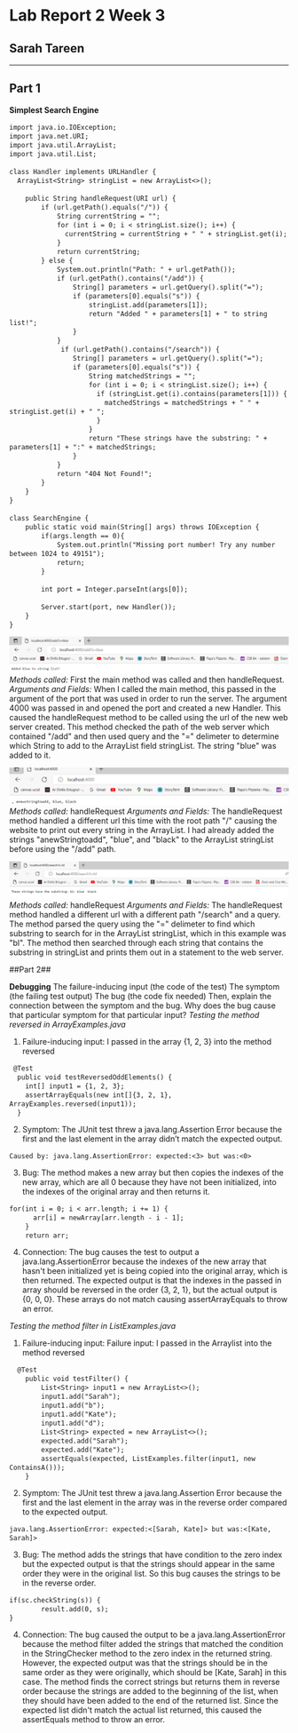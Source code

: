 # Lab Report 2 Week 3
## Sarah Tareen
---

## Part 1
**Simplest Search Engine**
```
import java.io.IOException;
import java.net.URI;
import java.util.ArrayList;
import java.util.List;

class Handler implements URLHandler {
  ArrayList<String> stringList = new ArrayList<>();

    public String handleRequest(URI url) {
        if (url.getPath().equals("/")) {
            String currentString = "";
            for (int i = 0; i < stringList.size(); i++) {
              currentString = currentString + " " + stringList.get(i);
            }
            return currentString;
        } else {
            System.out.println("Path: " + url.getPath());
            if (url.getPath().contains("/add")) {
                String[] parameters = url.getQuery().split("=");
                if (parameters[0].equals("s")) {
                    stringList.add(parameters[1]);
                    return "Added " + parameters[1] + " to string list!";
                }
            }
             if (url.getPath().contains("/search")) {
                String[] parameters = url.getQuery().split("=");
                if (parameters[0].equals("s")) {
                    String matchedStrings = "";
                    for (int i = 0; i < stringList.size(); i++) {
                      if (stringList.get(i).contains(parameters[1])) {
                        matchedStrings = matchedStrings + " " + stringList.get(i) + " ";
                      }
                    }
                    return "These strings have the substring: " + parameters[1] + ":" + matchedStrings;
                }
            }
            return "404 Not Found!";
        }
    }
}

class SearchEngine {
    public static void main(String[] args) throws IOException {
        if(args.length == 0){
            System.out.println("Missing port number! Try any number between 1024 to 49151");
            return;
        }

        int port = Integer.parseInt(args[0]);

        Server.start(port, new Handler());
    }
}

```

![Image](addedbluestring.png)
*Methods called:* First the main method was called and then handleRequest.
*Arguments and Fields:* When I called the main method, this passed in the argument of the port that was used in order to run the server. The argument 4000 was passed in and opened the port and created a new Handler. This caused the handleRequest method to be called using the url of the new web server created. This method checked the path of the web server which contained "/add" and then used query and the "=" delimeter to determine which String to add to the ArrayList field stringList. The string "blue" was added to it. 

![Image](printedstringlist.png)
*Methods called:* handleRequest
*Arguments and Fields:* The handleRequest method handled a different url this time with the root path "/" causing the website to print out every string in the ArrayList. I had already added the strings "anewStringtoadd", "blue", and "black" to the ArrayList stringList before using the "/add" path. 

![Image](searchforblstrings.png)
*Methods called:* handleRequest
*Arguments and Fields:* The handleRequest method handled a different url with a different path "/search" and a query. The method parsed the query using the "=" delimeter to find which substring to search for in the ArrayList stringList, which in this example was "bl". The method then searched through each string that contains the substring in stringList and prints them out in a statement to the web server. 

##Part 2##

**Debugging**
The failure-inducing input (the code of the test)
The symptom (the failing test output)
The bug (the code fix needed)
Then, explain the connection between the symptom and the bug. Why does the bug cause that particular symptom for that particular input?
*Testing the method reversed in ArrayExamples.java*
1. Failure-inducing input: I passed in the array {1, 2, 3} into the method reversed
```
 @Test
  public void testReversedOddElements() {
    int[] input1 = {1, 2, 3};
    assertArrayEquals(new int[]{3, 2, 1}, ArrayExamples.reversed(input1));
  }
```
2. Symptom: The JUnit test threw a java.lang.Assertion Error because the first and the last element in the array didn’t match the expected output.
```
Caused by: java.lang.AssertionError: expected:<3> but was:<0>
```

3. Bug: The method makes a new array but then copies the indexes of the new array, which are all 0 because they have not been initialized, into the indexes of the original array and then returns it. 
```
for(int i = 0; i < arr.length; i += 1) {
      arr[i] = newArray[arr.length - i - 1];
    }
    return arr;
```
4. Connection: The bug causes the test to output a java.lang.AssertionError because the indexes of the new array that hasn't been initialized yet is being copied into the original array, which is then returned. The expected output is that the indexes in the passed in array should be reversed in the order {3, 2, 1}, but the actual output is {0, 0, 0}. These arrays do not match causing assertArrayEquals to throw an error. 

*Testing the method filter in ListExamples.java*
1. Failure-inducing input: Failure input: I passed in the Arraylist<String> into the method reversed
```
  @Test
    public void testFilter() {
        List<String> input1 = new ArrayList<>();
        input1.add("Sarah");
        input1.add("b");
        input1.add("Kate");
        input1.add("d");
        List<String> expected = new ArrayList<>();
        expected.add("Sarah");
        expected.add("Kate");
        assertEquals(expected, ListExamples.filter(input1, new ContainsA()));
    }
```

2. Symptom: The JUnit test threw a java.lang.Assertion Error because the first and the last element in the array was in the reverse order compared to the expected output.
```
java.lang.AssertionError: expected:<[Sarah, Kate]> but was:<[Kate, Sarah]>
```

3. Bug: The method adds the strings that have condition to the zero index but the expected output is that the strings should appear in the same order they were in the original list. So this bug causes the strings to be in the reverse order.
``` 
if(sc.checkString(s)) {
        result.add(0, s);
}
```
4. Connection: The bug caused the output to be a java.lang.AssertionError because the method filter added the strings that matched the condition in the StringChecker method to the zero index in the returned string. However, the expected output was that the strings should be in the same order as they were originally, which should be [Kate, Sarah] in this case. The method finds the correct strings but returns them in reverse order because the strings are added to the beginning of the list, when they should have been added to the end of the returned list. Since the expected list didn't match the actual list returned, this caused the assertEquals method to throw an error. 














